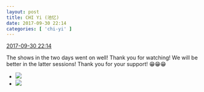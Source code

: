 ```yaml
---
layout: post
title: CHI Yi (池忆)
date: 2017-09-30 22:14
categories: [ 'chi-yi' ]
---
```


<div class="weibo-info">
  <a href="http://weibo.com/6117581836/FofId4xs0">2017-09-30 22:14</a>
</div>

The shows in the two days went on well! Thank you for watching! We will be better in the latter sessions! Thank you for your support! :grin::grin::grin:

<!-- more -->

<ul class="weibo-pic-list-1">
  <li class="weibo-pic">
    <a href="http://wx2.sinaimg.cn/mw690/006G0KuMgy1fk1y4ahs65j30qo10hgrf.jpg"><img src="//wx2.sinaimg.cn/thumb150/006G0KuMgy1fk1y4ahs65j30qo10hgrf.jpg" /></a>
  </li>
  <li class="weibo-pic">
    <a href="http://wx3.sinaimg.cn/mw690/006G0KuMgy1fk1y4boaszj30qo0zkgqj.jpg"><img src="//wx3.sinaimg.cn/thumb150/006G0KuMgy1fk1y4boaszj30qo0zkgqj.jpg" /></a>
  </li>
</ul>
